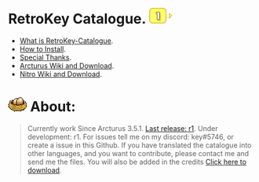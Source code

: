 # RetroKey Catalogue. <img src="https://raw.githubusercontent.com/Wulles/eyethatseeseverything/master/number/1_hi.gif">

* [What is RetroKey-Catalogue](https://github.com/retrokey/RetroKey-Catalogue/wiki/What-is-RetroKey-Catalogue).
* [How to Install](https://github.com/retrokey/RetroKey-Cataloguei/How-to-Install).
* [Special Thanks](https://github.com/retrokey/RetroKey-Catalogue/Special-thanks).
* [Arcturus Wiki and Download](https://bitbucket.org/Wesley12312/arcturus/wiki/Home).
* [Nitro Wiki and Download](https://github.com/billsonnn/nitro-react/wiki).

# <img src="https://raw.githubusercontent.com/Wulles/eyethatseeseverything/master/tonestroom_big.gif"> About:

> Currently work Since Arcturus 3.5.1.
> [Last release: r1](https://github.com/Key/retrokey-catalogue/releases/tag/r1).
> Under development: r1.
> For issues tell me on my discord: key#5746, or create a issue in this Github.
> If you have translated the catalogue into other languages, and you want to contribute, please contact me and send me the files. You will also be added in the credits
> [Click here to download](https://bit.ly/2Q0FaCc).

